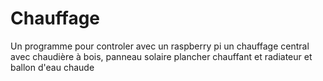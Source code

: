 # Chauffage
Un programme pour controler avec un raspberry pi un chauffage central avec chaudière à bois, panneau solaire plancher chauffant et radiateur et ballon d'eau chaude
